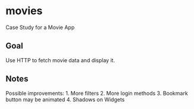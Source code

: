 # movies

Case Study for a Movie App

## Goal

Use HTTP to fetch movie data and display it.

## Notes
Possible improvements:
    1. More filters
    2. More login methods
    3. Bookmark button may be animated
    4. Shadows on Widgets

